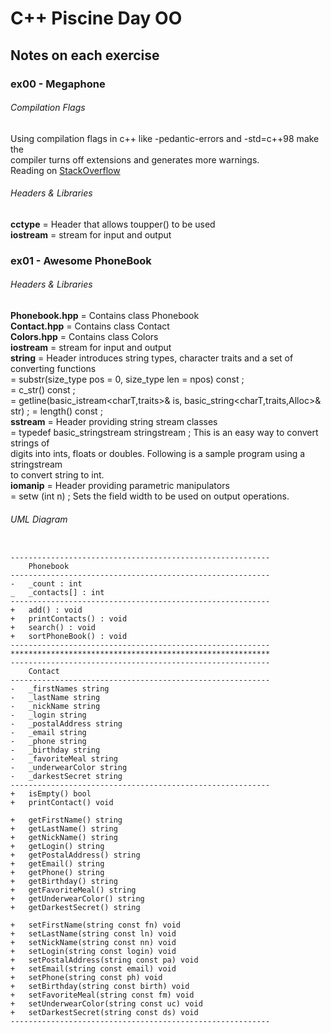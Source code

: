 
# C++ Piscine Day OO  

## Notes on each exercise  

### ex00 - Megaphone  

###### Compilation Flags  

Using compilation flags in c++ like -pedantic-errors and -std=c++98 make the  
compiler turns off extensions and generates more warnings.  
Reading on [StackOverflow](https://tinyurl.com/ybjy25j8)  

###### Headers & Libraries  

__cctype__ = Header that allows toupper() to be used  
__iostream__ = stream for input and output  

### ex01 - Awesome PhoneBook  

###### Headers & Libraries  

__Phonebook.hpp__ = Contains class Phonebook  
__Contact.hpp__ = Contains class Contact  
__Colors.hpp__ = Contains class Colors  
__iostream__ = stream for input and output  
__string__ = Header introduces string types, character traits and a set of converting functions  
		= substr(size_type pos = 0, size_type len = npos) const ;  
		= c_str() const ;  
		= getline(basic_istream<charT,traits>& is, basic_string<charT,traits,Alloc>& str) ;
		= length()  const ;  
__sstream__ = Header providing string stream classes  
		= typedef basic_stringstream<char> stringstream ; 	This is an easy way to convert strings of  
			 digits into ints, floats or doubles. Following is a sample program using a stringstream  
			 to convert string to int.  
__iomanip__ = Header providing parametric manipulators   
		= setw (int n) ;  Sets the field width to be used on output operations.   

###### UML Diagram  

```

----------------------------------------------------------  
	Phonebook  
----------------------------------------------------------  
-	_count : int
_	_contacts[] : int  
----------------------------------------------------------  
+	add() : void  
+	printContacts() : void  
+	search() : void  
+	sortPhoneBook() : void  
----------------------------------------------------------
**********************************************************  
----------------------------------------------------------  
	Contact  
----------------------------------------------------------  
-	_firstNames string
-	_lastName string  
-	_nickName string  
-	_login string  
-	_postalAddress string  
-	_email string  
-	_phone string  
-	_birthday string  
-	_favoriteMeal string  
-	_underwearColor string  
-	_darkestSecret string  
----------------------------------------------------------  
+	isEmpty() bool   
+	printContact() void

+	getFirstName() string
+	getLastName() string
+	getNickName() string  
+	getLogin() string  
+	getPostalAddress() string  
+	getEmail() string  
+	getPhone() string  
+	getBirthday() string  
+	getFavoriteMeal() string  
+	getUnderwearColor() string  
+	getDarkestSecret() string  

+ 	setFirstName(string const fn) void  
+	setLastName(string const ln) void  
+	setNickName(string const nn) void  
+	setLogin(string const login) void  
+	setPostalAddress(string const pa) void  
+	setEmail(string const email) void  
+	setPhone(string const ph) void  
+	setBirthday(string const birth) void  
+	setFavoriteMeal(string const fm) void  
+	setUnderwearColor(string const uc) void  
+	setDarkestSecret(string const ds) void  
----------------------------------------------------------  

```
